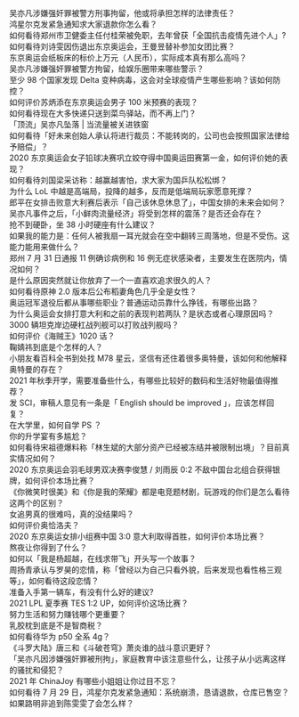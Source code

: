 吴亦凡涉嫌强奸罪被警方刑事拘留，他或将承担怎样的法律责任？  
鸿星尔克发紧急通知求大家退款你怎么看？  
如何看待郑州市卫健委主任付桂荣被免职，去年曾获「全国抗击疫情先进个人」?  
如何看待刘诗雯因伤退出东京奥运会，王曼昱替补参加女团比赛？  
东京奥运会纸板床的标价上万元（人民币），实际成本真有那么高吗？  
吴亦凡涉嫌强奸罪被警方拘留，给娱乐圈带来哪些警示？  
至少 98 个国家发现 Delta 变种病毒，这会对全球疫情产生哪些影响？该如何防控？  
如何评价苏炳添在东京奥运会男子 100 米预赛的表现？  
如何看待现在大多快递只送到菜鸟驿站，而不再上门？  
「顶流」吴亦凡坠落 | 当流量被关进铁窗  
如何看待「好未来创始人承认将进行裁员：不能转岗的，公司也会按照国家法律给予赔偿」？  
2020 东京奥运会女子铅球决赛巩立姣夺得中国奥运田赛第一金，如何评价她的表现？  
如何看待刘国梁采访称：越赢越害怕，求大家为国乒队松松绑？  
为什么 LoL 中越是高端局，投降的越多，反而是低端局玩家愿意死撑？  
郎平在女排击败意大利赛后表示「自己该休息休息了」，中国女排的未来会如何？  
吴亦凡事件之后，「小鲜肉流量经济」将受到怎样的震荡？是否还会存在？  
抢不到硬卧，坐 38 小时硬座有什么建议？  
如果我的能力是：任何人被我扇一耳光就会在空中翻转三周落地，但是不受伤。这能力能用来做什么？  
郑州 7 月 31 日通报 11 例确诊病例和 16 例无症状感染者，主要发生在医院内，情况如何？  
是什么原因突然就让你放弃了一个一直喜欢追求很久的人？  
如何看待原神 2.0 版本后公布稻妻角色几乎全是女性？  
奥运冠军退役后都从事哪些职业？普通运动员靠什么挣钱，有哪些出路？  
为什么奥运会女排打意大利和之前的表现判若两队？是状态或者心理原因吗？  
3000 辆坦克岸边硬杠战列舰可以打败战列舰吗？  
如何评价《海贼王》1020 话？  
鞠婧祎到底是个怎样的人？  
小朋友看百科全书到处找 M78 星云，坚信有还住着很多奥特曼，该如何和他解释奥特曼的存在？  
2021 年秋季开学，需要准备些什么，有哪些比较好的数码和生活好物最值得推荐？  
发 SCI，审稿人意见有一条是「 English should be improved 」，应该怎样回复？  
在大学里，如何自学 PS ？  
你的升学宴有多尴尬？  
如何看待宋祖德爆料称「林生斌的大部分资产已经被冻结并被限制出境」？目前真实情况如何？  
2020 东京奥运会羽毛球男双决赛李俊慧 / 刘雨辰 0:2 不敌中国台北组合获得银牌，如何评价本场比赛？  
《你微笑时很美》和《你是我的荣耀》都是电竞题材剧，玩游戏的你们是怎么看待这两个的区别？  
女追男真的很难吗，真的没结果吗？  
如何评价奥恰洛夫？  
2020 东京奥运女排小组赛中国 3:0 意大利取得首胜，如何评价本场比赛？  
熬夜让你得到了什么？  
如何以「我是杨超越，在线求带飞」开头写一个故事？  
周扬青承认与罗昊的恋情，称「曾经以为自己只看外貌，后来发现也看性格三观等」，如何看待这段恋情？  
准备入手第一辆车，有没有什么好的建议?  
2021 LPL 夏季赛 TES 1:2 UP，如何评价这场比赛？  
努力生活和努力赚钱哪个更重要？  
乳胶枕到底是不是智商税？  
如何看待华为 p50 全系 4g？  
《斗罗大陆》唐三和《斗破苍穹》萧炎谁的战斗意识更好？  
「吴亦凡因涉嫌强奸罪被刑拘」，家庭教育中该注意些什么，让孩子从小远离这样的骚扰和侵犯？  
2021 年 ChinaJoy 有哪些小姐姐让你过目不忘？  
如何看待 7 月 29 日，鸿星尔克发紧急通知：系统崩溃，恳请退款，仓库已售空？  
如果路明非追到陈雯雯了会怎么样？  
